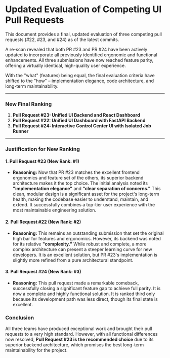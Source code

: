 # Updated Evaluation of Competing UI Pull Requests

This document provides a final, updated evaluation of three competing pull requests (#22, #23, and #24) as of the latest commits.

A re-scan revealed that both PR #23 and PR #24 have been actively updated to incorporate all previously identified ergonomic and functional enhancements. All three submissions have now reached feature parity, offering a virtually identical, high-quality user experience.

With the "what" (features) being equal, the final evaluation criteria have shifted to the "how" – implementation elegance, code architecture, and long-term maintainability.

---

### **New Final Ranking**

1.  **Pull Request #23: Unified UI Backend and React Dashboard**
2.  **Pull Request #22: Unified UI Dashboard with FastAPI Backend**
3.  **Pull Request #24: Interactive Control Center UI with Isolated Job Runner**

---

### **Justification for New Ranking**

#### **1. Pull Request #23 (New Rank: #1)**

*   **Reasoning:** Now that PR #23 matches the excellent frontend ergonomics and feature set of the others, its superior backend architecture makes it the top choice. The initial analysis noted its **"implementation elegance"** and **"clear separation of concerns."** This clean, modular design is a significant asset for the project's long-term health, making the codebase easier to understand, maintain, and extend. It successfully combines a top-tier user experience with the most maintainable engineering solution.

#### **2. Pull Request #22 (New Rank: #2)**

*   **Reasoning:** This remains an outstanding submission that set the original high bar for features and ergonomics. However, its backend was noted for its relative **"complexity."** While robust and complete, a more complex architecture can present a steeper learning curve for new developers. It is an excellent solution, but PR #23's implementation is slightly more refined from a pure architectural standpoint.

#### **3. Pull Request #24 (New Rank: #3)**

*   **Reasoning:** This pull request made a remarkable comeback, successfully closing a significant feature gap to achieve full parity. It is now a complete and highly functional solution. It is ranked third only because its development path was less direct, though its final state is excellent.

### **Conclusion**

All three teams have produced exceptional work and brought their pull requests to a very high standard. However, with all functional differences now resolved, **Pull Request #23 is the recommended choice** due to its superior backend architecture, which promises the best long-term maintainability for the project.
